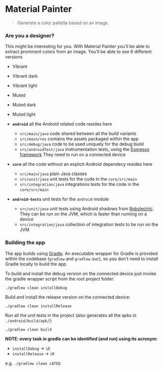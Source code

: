 Material Painter
==========================

>Generate a color pallette based on an image.

### Are you a designer?

This might be interesting for you. With Material Painter you'll be able to extract prominent colors from an image.
You'll be able to see 6 different versions

- Vibrant
- Vibrant dark
- Vibrant light
- Muted
- Muted dark
- Muted light

- **`android`** all the Android related code resides here
    - `src/main/java` code shared between all the build variants
    - `src/main/res` contains the assets packaged within the app
    - `src/debug/java` code to be used uniquely for the debug build
    - `src/androidTest/java` instrumentation tests, using the [Espresso framework](https://code.google.com/p/android-test-kit/wiki/Espresso) They need to run on a connected device

- **`core`** all the code without an explicit Android dependecy resides here
    - `src/main/java` plain Java classes
    - `src/unit/java` unit tests for the code in the `core/src/main`
    - `src/integration/java` integrations tests for the code in the `core/src/main`

- **`android-tests`** unit tests for the `android` module
    - `src/unit/java` unit tests using Android shadows from [Robolectric](http://robolectric.org/). They can be run on the JVM, which is faster than running on a device
    - `src/integration/java` collection of integration tests to be run on the JVM

### Building the app
The app builds using [Gradle](http://www.gradle.org/). An executable wrapper for Gradle is provided within the codebase (`gradlew` and `gradlew.bat`), so you don't need to install Gradle locally to build the app.

To build and install the debug version on the connected device just invoke the gradle wrapper script from the root project folder:

    ./gradlew clean installDebug


Build and install the release version on the connected device:

    ./gradlew clean installRelease


Run all the unit tests in the project (also generates all the apks in `./android/build/apk/`):

    ./gradlew clean build


**NOTE: every task in gradle can be identified (and run) using its acronym:**

- `installDebug` -> `iD`
- `installRelease` -> `iR`

e.g. `./gradlew clean cATED`
